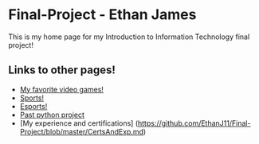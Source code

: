 # Final-Project - Ethan James
This is my home page for my Introduction to Information Technology final project!

## Links to other pages!
+ [My favorite video games!](https://github.com/EthanJ11/Final-Project/blob/master/videogames.md)
+ [Sports!](https://github.com/EthanJ11/Final-Project/blob/master/sports.md)
+ [Esports!](https://github.com/EthanJ11/Final-Project/blob/master/esports.md)
+ [Past python project](https://github.com/EthanJ11/Final-Project/blob/master/code.md)
+ [My experience and certifications] (https://github.com/EthanJ11/Final-Project/blob/master/CertsAndExp.md)
